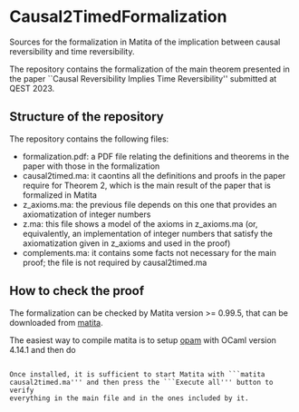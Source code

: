 # Causal2TimedFormalization
Sources for the formalization in Matita of the implication between causal reversibility and time reversibility.

The repository contains the formalization of the main theorem presented in the paper ``Causal Reversibility Implies Time Reversibility''
submitted at QEST 2023.

## Structure of the repository

The repository contains the following files:

- formalization.pdf: a PDF file relating the definitions and theorems in the
  paper with those in the formalization
- causal2timed.ma: it caontins all the definitions and proofs in the paper
  require for Theorem 2, which is the main result
  of the paper that is formalized in Matita
- z_axioms.ma: the previous file depends on this one that provides an axiomatization of integer numbers
- z.ma: this file shows a model of the axioms in z_axioms.ma (or, equivalently, an implementation of integer numbers that
  satisfy the axiomatization given in z_axioms and used in the proof)
- complements.ma: it contains some facts not necessary for the main proof; the file is not required by causal2timed.ma

## How to check the proof

The formalization can be checked by Matita version >= 0.99.5, that can be downloaded from [matita](https://github.com/sacerdot/matita).

The easiest way to compile matita is to setup [opam](https://opam.ocaml.org/doc/Install.html) with OCaml version 4.14.1 and then do
```opam pin .''' in the directory where you downloaded matita.

Once installed, it is sufficient to start Matita with ```matita causal2timed.ma''' and then press the ```Execute all''' button to verify
everything in the main file and in the ones included by it.
